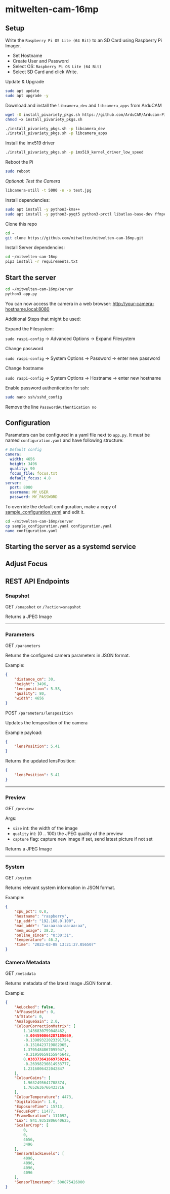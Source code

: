 # mitwelten-cam-16mp

## Setup

Write the `Raspberry Pi OS Lite (64 Bit)` to an SD Card using Raspberry Pi Imager.
- Set Hostname
- Create User and Password
- Select OS: `Raspberry Pi OS Lite (64 Bit)`
- Select SD Card and click Write.


Update & Upgrade

```sh
sudo apt update 
sudo apt upgrade -y
```


Download and install the `libcamera_dev` and `libcamera_apps` from ArduCAM
```sh
wget -O install_pivariety_pkgs.sh https://github.com/ArduCAM/Arducam-Pivariety-V4L2-Driver/releases/download/install_script/install_pivariety_pkgs.sh
chmod +x install_pivariety_pkgs.sh

./install_pivariety_pkgs.sh -p libcamera_dev
./install_pivariety_pkgs.sh -p libcamera_apps
```

Install the imx519 driver
```sh
./install_pivariety_pkgs.sh -p imx519_kernel_driver_low_speed
```

Reboot the Pi
```sh
sudo reboot
```

*Optional: Test the Camera*
```sh
libcamera-still -t 5000 -n -o test.jpg
```

Install dependencies:
```sh
sudo apt install -y python3-kms++
sudo apt install -y python3-pyqt5 python3-prctl libatlas-base-dev ffmpeg python3-pip git
```


Clone this repo
```sh
cd ~
git clone https://github.com/mitwelten/mitwelten-cam-16mp.git
```

Install Server dependencies:
```sh
cd ~/mitwelten-cam-16mp
pip3 install -r requirements.txt
```


## Start the server
```sh
cd ~/mitwelten-cam-16mp/server
python3 app.py
```

You can now access the camera in a web browser:
http://your-camera-hostname.local:8080


Additional Steps that might be used:

Expand the Filesystem:

`sudo raspi-config` &rarr; Advanced Options &rarr; Expand Filesystem

Change password

`sudo raspi-config` &rarr; System Options &rarr; Password &rarr; enter new password

Change hostname

`sudo raspi-config` &rarr; System Options &rarr; Hostname &rarr; enter new hostname


Enable password authentication for ssh:
```sh
sudo nano ssh/sshd_config
```
Remove the line `PasswordAuthentication no`

## Configuration

Parameters can be configured in a yaml file next to `app.py`. It must be named `configuration.yaml` and have following structure:
```yaml
# Default config
camera:
  width: 4656
  height: 3496
  quality: 90
  focus_file: focus.txt
  default_focus: 4.8
server:
  port: 8080
  username: MY_USER
  password: MY_PASSWORD
```

To override the default configuration, make a copy of [sample_configuration.yaml](server/sample_configuration.yaml) and edit it.
```sh
cd ~/mitwelten-cam-16mp/server
cp sample_configuration.yaml configuration.yaml
nano configuration.yaml
```




## Starting the server as a systemd service

## Adjust Focus

## REST API Endpoints

### Snapshot

GET `/snapshot` or `/?action=snapshot`

Returns a JPEG Image

---

### Parameters

GET `/parameters`

Returns the configured camera parameters in JSON format.

Example:
```json
{
    "distance_cm": 30,
    "height": 3496,
    "lensposition": 5.58,
    "quality": 80,
    "width": 4656
}
```

POST `/parameters/lensposition` 

Updates the lensposition of the camera

Example payload:
```json
{
    "lensPosition": 5.41
}
```

Returns the updated lensPosition:
```json
{
    "lensPosition": 5.41
}
```

---

### Preview

GET `/preview`

Args:
- `size` int: the width of the image
- `quality` int: (0 .. 100) the JPEG quality of the preview
- `capture` flag: capture new image if set, send latest picture if not set

Returns a JPEG Image

---

### System

GET `/system`

Returns relevant system information in JSON format.

Example:
```json
{
    "cpu_pct": 0.8,
    "hostname": "raspberry",
    "ip_addr": "192.168.0.100",
    "mac_addr": "aa:aa:aa:aa:aa:aa",
    "mem_usage": 38.2,
    "online_since": "0:30:31",
    "temperature": 46.2,
    "time": "2023-03-08 13:21:27.056507"
}
```

### Camera Metadata

GET `/metadata`

Returns metadata of the latest image JSON format.

Example:
```json
{
    "AeLocked": false,
    "AfPauseState": 0,
    "AfState": 0,
    "AnalogueGain": 2.0,
    "ColourCorrectionMatrix": [
        1.1436830759048462,
        -0.004590064287185669,
        -0.13909322023391724,
        -0.1510423719882965,
        1.3705484867095947,
        -0.21950659155845642,
        0.038373641669750214,
        -0.26998230814933777,
        1.2316006422042847
    ],
    "ColourGains": [
        1.9632495641708374,
        1.7652636766433716
    ],
    "ColourTemperature": 4473,
    "DigitalGain": 1.0,
    "ExposureTime": 15713,
    "FocusFoM": 11477,
    "FrameDuration": 111092,
    "Lux": 841.9351806640625,
    "ScalerCrop": [
        0,
        0,
        4656,
        3496
    ],
    "SensorBlackLevels": [
        4096,
        4096,
        4096,
        4096
    ],
    "SensorTimestamp": 500875426000
}
```




